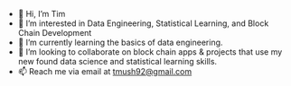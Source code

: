 - 👋 Hi, I’m Tim
- 👀 I’m interested in Data Engineering, Statistical Learning, and Block Chain Development
- 🌱 I’m currently learning the basics of data engineering.
- 💞️ I’m looking to collaborate on block chain apps & projects that use my new found data science and statistical learning skills.
- 📫 Reach me via email at tmush92@gmail.com

<!---
PonyBoy-ScareBear/PonyBoy-ScareBear is a ✨ special ✨ repository because its `README.md` (this file) appears on your GitHub profile.
You can click the Preview link to take a look at your changes.
--->
